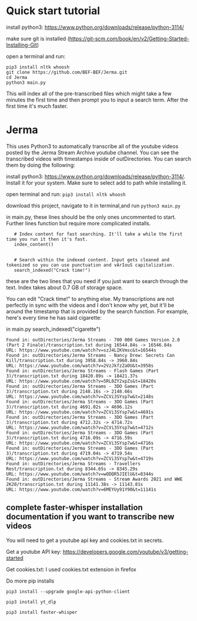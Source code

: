 # Quick start tutorial
install python3: https://www.python.org/downloads/release/python-3114/

make sure git is installed (https://git-scm.com/book/en/v2/Getting-Started-Installing-Git)

open a terminal and run: 
```
pip3 install nltk whoosh
git clone https://github.com/BEF-BEF/Jerma.git
cd Jerma
python3 main.py
```

This will index all of the pre-transcribed files which might take a few minutes the first time and then prompt you to input a search term. After the first time it's much faster.


# Jerma
This uses Python3 to automatically transcribe all of the youtube videos posted by the Jerma Stream Archive youtube channel.
You can see the transcribed videos with timestamps inside of outDirectories.
You can search them by doing the following:

install python3: https://www.python.org/downloads/release/python-3114/. Install it for your system. Make sure to select add to path while installing it.

open terminal and run: ```pip3 install nltk whoosh```

download this project, navigate to it in terminal,and run ```python3 main.py```





in main.py, these lines should be the only ones uncommented to start. Further lines function but require more complicated installs.
```
   # Index content for fast searching. It'll take a while the first time you run it then it's fast.
   index_content()


   # Search within the indexed content. Input gets cleaned and tokenized so you can use punctuation and vArIouS capitalization.
   search_indexed("Crack time!")
```

these are the two lines that you need if you just want to search through the text. Index takes about 0.7 GB of storage space.

You can edit "Crack time!" to anything else. My transcriptions are not perfectly in sync with the videos and I don't know why yet, but it'll be around the timestamp that is provided by the search function. For example, here's every time he has said cigarette:

in main.py
    search_indexed("cigarette")

```
Found in: outDirectories/Jerma Streams - 700 000 Games Version 2.0 (Part 2 Finale)/transcription.txt during 16544.84s -> 16546.84s
URL: https://www.youtube.com/watch?v=szJ4LIKVmsc&t=16544s
Found in: outDirectories/Jerma Streams - Nancy Drew: Secrets Can Kill/transcription.txt during 3958.84s -> 3960.84s
URL: https://www.youtube.com/watch?v=2VzJkfzZaOU&t=3958s
Found in: outDirectories/Jerma Streams - Flash Games (Part 3)/transcription.txt during 18420.89s -> 18421.37s
URL: https://www.youtube.com/watch?v=5RL0ZY2xpZs&t=18420s
Found in: outDirectories/Jerma Streams - 3DO Games (Part 3)/transcription.txt during 2148.16s -> 2148.66s
URL: https://www.youtube.com/watch?v=ZCVi3SYsp7w&t=2148s
Found in: outDirectories/Jerma Streams - 3DO Games (Part 3)/transcription.txt during 4691.02s -> 4696.12s
URL: https://www.youtube.com/watch?v=ZCVi3SYsp7w&t=4691s
Found in: outDirectories/Jerma Streams - 3DO Games (Part 3)/transcription.txt during 4712.32s -> 4714.72s
URL: https://www.youtube.com/watch?v=ZCVi3SYsp7w&t=4712s
Found in: outDirectories/Jerma Streams - 3DO Games (Part 3)/transcription.txt during 4716.09s -> 4716.59s
URL: https://www.youtube.com/watch?v=ZCVi3SYsp7w&t=4716s
Found in: outDirectories/Jerma Streams - 3DO Games (Part 3)/transcription.txt during 4719.04s -> 4719.54s
URL: https://www.youtube.com/watch?v=ZCVi3SYsp7w&t=4719s
Found in: outDirectories/Jerma Streams - Travellers Rest/transcription.txt during 8344.65s -> 8345.29s
URL: https://www.youtube.com/watch?v=wODQR5JIElU&t=8344s
Found in: outDirectories/Jerma Streams - Stream Awards 2021 and WWE 2K20/transcription.txt during 11141.38s -> 11143.81s
URL: https://www.youtube.com/watch?v=6MEYUy91Y90&t=11141s
```

## complete faster-whisper installation documentation if you want to transcribe new videos


You will need to get a youtube api key and cookies.txt in secrets.

Get a youtube API key: https://developers.google.com/youtube/v3/getting-started

Get cookies.txt: I used cookies.txt extension in firefox

Do more pip installs
```
pip3 install --upgrade google-api-python-client

pip3 install yt_dlp

pip3 install faster-whisper

```

